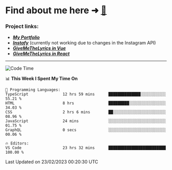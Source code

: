 # Find about me here ➜ [🧑](https://pauabella.dev)

### Project links:
- ***[My Portfolio](https://pauabella.dev)***
- ***[Instafy](https://instafy.me)*** (currently not working due to changes in the Instagram API)
- ***[GiveMeTheLyrics in Vue](https://lyrics.pauabella.dev)***
- ***[GiveMeTheLyrics in React](https://pauabella.dev/GiveMeTheLyrics)***

---
<!--START_SECTION:waka-->
![Code Time](http://img.shields.io/badge/Code%20Time-1%2C914%20hrs%2032%20mins-blue)

📊 **This Week I Spent My Time On** 

```text
💬 Programming Languages: 
TypeScript               12 hrs 59 mins      ██████████████░░░░░░░░░░░   55.21 % 
HTML                     8 hrs               █████████░░░░░░░░░░░░░░░░   34.03 % 
CSS                      2 hrs 6 mins        ██░░░░░░░░░░░░░░░░░░░░░░░   08.96 % 
JavaScript               24 mins             ░░░░░░░░░░░░░░░░░░░░░░░░░   01.75 % 
GraphQL                  0 secs              ░░░░░░░░░░░░░░░░░░░░░░░░░   00.06 % 

🔥 Editors: 
VS Code                  23 hrs 32 mins      █████████████████████████   100.00 % 
```


 Last Updated on 23/02/2023 00:20:30 UTC
<!--END_SECTION:waka-->

